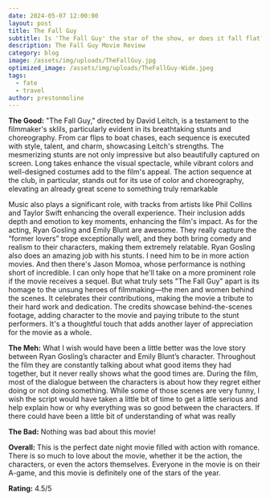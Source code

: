 ```yaml
---
date: 2024-05-07 12:00:00
layout: post
title: The Fall Guy
subtitle: Is 'The Fall Guy' the star of the show, or does it fall flat?
description: The Fall Guy Movie Review
category: blog
image: /assets/img/uploads/TheFallGuy.jpg
optimized_image: /assets/img/uploads/TheFallGuy-Wide.jpeg
tags:
  - fate
  - travel
author: prestonmoline
---
```


**The Good:**
"The Fall Guy," directed by David Leitch, is a testament to the filmmaker's sklils, particularly evident in its breathtaking stunts and choreography. From car flips to boat chases, each sequence is executed with style, talent, and charm, showcasing Leitch's strengths. The mesmerizing stunts are not only impressive but also beautifully captured on screen. Long takes enhance the visual spectacle, while vibrant colors and well-designed costumes add to the film's appeal. The action sequence at the club, in particular, stands out for its use of color and choreography, elevating an already great scene to something truly remarkable

Music also plays a significant role, with tracks from artists like Phil Collins and Taylor Swift enhancing the overall experience. Their inclusion adds depth and emotion to key moments, enhancing the film's impact.
As for the acting, Ryan Gosling and Emily Blunt are awesome. They really capture the “former lovers” trope exceptionally well, and they both bring comedy and realism to their characters, making them extremely relatable. Ryan Gosling also does an amazing job with his stunts. I need him to be in more action movies. And then there's Jason Momoa, whose performance is nothing short of incredible. I can only hope that he'll take on a more prominent role if the movie receives a sequel.
But what truly sets "The Fall Guy" apart is its homage to the unsung heroes of filmmaking—the men and women behind the scenes. It celebrates their contributions, making the movie a tribute to their hard work and dedication. The credits showcase behind-the-scenes footage, adding character to the movie and paying tribute to the stunt performers. It's a thoughtful touch that adds another layer of appreciation for the movie as a whole.



**The Meh:**
What I wish would have been a little better was the love story between Ryan Gosling’s character and Emily Blunt’s character. Throughout the film they are constantly talking about what good items they had together, but it never really shows what the good times are. During the film, most of the dialogue between the characters is about how they regret either doing or not doing something. While some of those scenes are very funny, I wish the script would have taken a little bit of time to get a little serious and help explain how or why everything was so good between the characters. If there could have been a little bit of understanding of what was really 


**The Bad:**
Nothing was bad about this movie!

**Overall:**
This is the perfect date night movie filled with action with romance. There is so much to love about the movie, whether it be the action, the characters, or even the actors themselves. Everyone in the movie is on their A-game, and this movie is definitely one of the stars of the year.


**Rating:**
4.5/5
